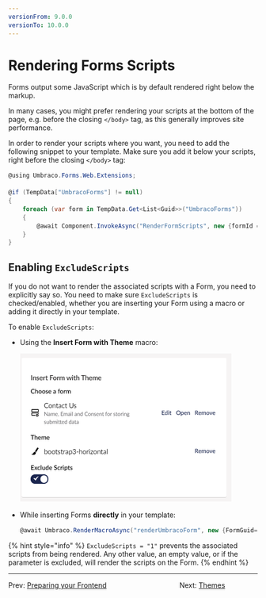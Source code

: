 ```yaml
---
versionFrom: 9.0.0
versionTo: 10.0.0
---
```


# Rendering Forms Scripts

Forms output some JavaScript which is by default rendered right below the markup.

In many cases, you might prefer rendering your scripts at the bottom of the page, e.g. before the closing `</body>` tag, as this generally improves site performance.

In order to render your scripts where you want, you need to add the following snippet to your template. Make sure you add it below your scripts, right before the closing `</body>` tag:

```csharp
@using Umbraco.Forms.Web.Extensions;

@if (TempData["UmbracoForms"] != null)
{
    foreach (var form in TempData.Get<List<Guid>>("UmbracoForms"))
    {
        @await Component.InvokeAsync("RenderFormScripts", new {formId = form, theme = "bootstrap3-horizontal"})
    }
}
```

## Enabling `ExcludeScripts`

If you do not want to render the associated scripts with a Form, you need to explicitly say so. You need to make sure `ExcludeScripts` is checked/enabled, whether you are inserting your Form using a macro or adding it directly in your template.

To enable `ExcludeScripts`:

- Using the **Insert Form with Theme** macro:

    ![Exclude scripts](images/exclude-scripts-v9.png)

- While inserting Forms **directly** in your template:

    ```csharp
    @await Umbraco.RenderMacroAsync("renderUmbracoForm", new {FormGuid="6c3f053c-1774-43fa-ad95-710a01d9cd12", FormTheme="bootstrap3-horizontal", ExcludeScripts="1"})
    ```

{% hint style="info" %}
`ExcludeScripts = "1"` prevents the associated scripts from being rendered. Any other value, an empty value, or if the parameter is excluded, will render the scripts on the Form.
{% endhint %}

---

Prev: [Preparing your Frontend](../Prepping-Frontend/index.md) &emsp; &emsp; &emsp; &emsp; &emsp; &emsp; &emsp; &emsp; Next: [Themes](../Themes/index.md)
